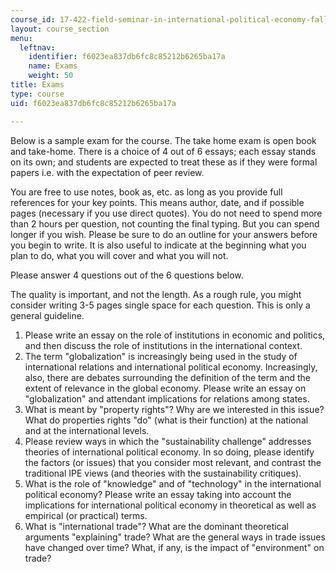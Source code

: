```yaml
---
course_id: 17-422-field-seminar-in-international-political-economy-fall-2003
layout: course_section
menu:
  leftnav:
    identifier: f6023ea837db6fc8c85212b6265ba17a
    name: Exams
    weight: 50
title: Exams
type: course
uid: f6023ea837db6fc8c85212b6265ba17a

---
```


Below is a sample exam for the course. The take home exam is open book and take-home. There is a choice of 4 out of 6 essays; each essay stands on its own; and students are expected to treat these as if they were formal papers i.e. with the expectation of peer review.

You are free to use notes, book as, etc. as long as you provide full references for your key points. This means author, date, and if possible pages (necessary if you use direct quotes). You do not need to spend more than 2 hours per question, not counting the final typing. But you can spend longer if you wish. Please be sure to do an outline for your answers before you begin to write. It is also useful to indicate at the beginning what you plan to do, what you will cover and what you will not.

Please answer 4 questions out of the 6 questions below.

The quality is important, and not the length. As a rough rule, you might consider writing 3-5 pages single space for each question. This is only a general guideline.

1.  Please write an essay on the role of institutions in economic and politics, and then discuss the role of institutions in the international context.
2.  The term "globalization" is increasingly being used in the study of international relations and international political economy. Increasingly, also, there are debates surrounding the definition of the term and the extent of relevance in the global economy. Please write an essay on "globalization" and attendant implications for relations among states.
3.  What is meant by "property rights"? Why are we interested in this issue?  
    What do properties rights "do" (what is their function) at the national and at the international levels.
4.  Please review ways in which the "sustainability challenge" addresses theories of international political economy. In so doing, please identify the factors (or issues) that you consider most relevant, and contrast the traditional IPE views (and theories with the sustainability critiques).
5.  What is the role of "knowledge" and of "technology" in the international political economy? Please write an essay taking into account the implications for international political economy in theoretical as well as empirical (or practical) terms.
6.  What is "international trade"? What are the dominant theoretical arguments "explaining" trade? What are the general ways in trade issues have changed over time? What, if any, is the impact of "environment" on trade?